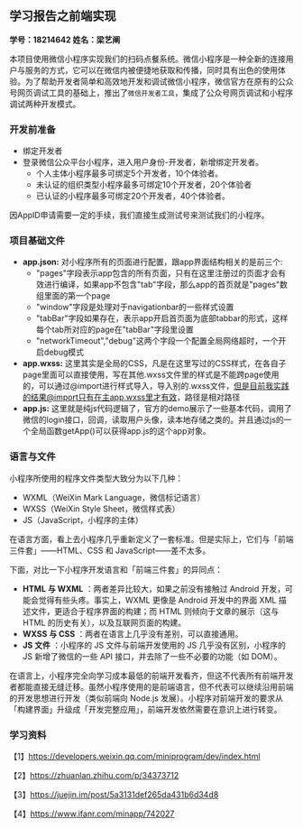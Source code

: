 ## 学习报告之前端实现
**学号：18214642  姓名：梁艺阐**

本项目使用微信小程序实现我们的扫码点餐系统。微信小程序是一种全新的连接用户与服务的方式，它可以在微信内被便捷地获取和传播，同时具有出色的使用体验。为了帮助开发者简单和高效地开发和调试微信小程序，微信官方在原有的公众号网页调试工具的基础上，推出了`微信开发者工具`，集成了公众号网页调试和小程序调试两种开发模式。

### 开发前准备
- 绑定开发者
- 登录微信公众平台小程序，进入用户身份-开发者，新增绑定开发者。
   - 个人主体小程序最多可绑定5个开发者，10个体验者。
   - 未认证的组织类型小程序最多可绑定10个开发者，20个体验者
   - 已认证的小程序最多可绑定20个开发者，40个体验者。

因AppID申请需要一定的手续，我们直接生成测试号来测试我们的小程序。

### 项目基础文件
- **app.json:**  对小程序所有的页面进行配置，跟app界面结构相关的是前三个:
     - "pages"字段表示app包含的所有页面，只有在这里注册过的页面才会有效进行编译，如果app不包含"tab"字段，那么app的首页就是"pages"数组里面的第一个page
     - "window"字段是处理对于navigationbar的一些样式设置
     - "tabBar"字段如果存在，表示app开启首页面为底部tabbar的形式，这样每个tab所对应的page在"tabBar"字段里设置
     - "networkTimeout","debug"这两个字段一个配置全局网络超时，一个开启debug模式
- **app.wxss:**  这里其实是全局的CSS，凡是在这里写过的CSS样式，在各自子page里面可以直接使用，写在其他.wxss文件里的样式是不能跨page使用的，可以通过@import进行样式导入，导入别的.wxss文件，但是目前我实践的结果@import只有在主app.wxss里才有效，路径是相对路径
- **app.js:** 这里就是纯js代码逻辑了，官方的demo展示了一些基本代码，调用了微信的login接口，回调，读取用户头像，读本地存储之类的。并且通过js的一个全局函数getApp()可以获得app.js的这个app对象。

### 语言与文件
小程序所使用的程序文件类型大致分为以下几种：
- WXML（WeiXin Mark Language，微信标记语言）
- WXSS（WeiXin Style Sheet，微信样式表）
- JS（JavaScript，小程序的主体）

在语言方面，看上去小程序几乎重新定义了一套标准。但是实际上，它们与「前端三件套」——HTML、CSS 和 JavaScript——差不太多。

下面，对比一下小程序开发语言和「前端三件套」的异同点：
- **HTML 与 WXML** ：两者差异比较大，如果之前没有接触过 Android 开发，可能会觉得有些头疼。事实上，WXML 更像是 Android 开发中的界面 XML 描述文件，更适合于程序界面的构建；而 HTML 则倾向于文章的展示（这与 HTML 的历史有关），以及互联网页面的构建。
- **WXSS 与 CSS** ：两者在语言上几乎没有差别，可以直接通用。
- **JS 文件** ：小程序的 JS 文件与前端开发使用的 JS 几乎没有区别，小程序的 JS 新增了微信的一些 API 接口，并去除了一些不必要的功能（如 DOM）。

在语言上，小程序完全向学习成本最低的前端开发看齐，但这不代表所有前端开发者都能直接无缝迁移。虽然小程序使用的是前端语言，但不代表可以继续沿用前端的开发思想进行开发（类似前端向 Node.js 发展）。小程序对前端开发的要求从「构建界面」升级成「开发完整应用」，前端开发依然需要在意识上进行转变。





### 学习资料
【1】https://developers.weixin.qq.com/miniprogram/dev/index.html

【2】https://zhuanlan.zhihu.com/p/34373712

【3】https://juejin.im/post/5a3131def265da431b6d34d8

【4】https://www.ifanr.com/minapp/742027


